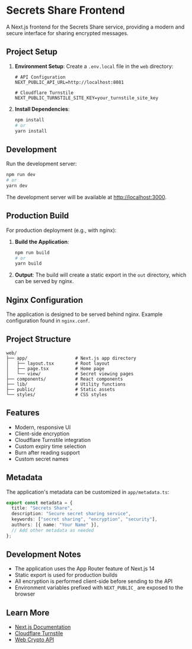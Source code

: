# Secrets Share Frontend

A Next.js frontend for the Secrets Share service, providing a modern and secure interface for sharing encrypted messages.

## Project Setup

1. **Environment Setup**:
   Create a `.env.local` file in the `web` directory:

   ```env
   # API Configuration
   NEXT_PUBLIC_API_URL=http://localhost:8081

   # Cloudflare Turnstile
   NEXT_PUBLIC_TURNSTILE_SITE_KEY=your_turnstile_site_key
   ```

2. **Install Dependencies**:
   ```bash
   npm install
   # or
   yarn install
   ```

## Development

Run the development server:

```bash
npm run dev
# or
yarn dev
```

The development server will be available at [http://localhost:3000](http://localhost:3000).

## Production Build

For production deployment (e.g., with nginx):

1. **Build the Application**:

   ```bash
   npm run build
   # or
   yarn build
   ```

2. **Output**:
   The build will create a static export in the `out` directory, which can be served by nginx.

## Nginx Configuration

The application is designed to be served behind nginx. Example configuration found in `nginx.conf`.

## Project Structure

```
web/
├── app/                  # Next.js app directory
│   ├── layout.tsx        # Root layout
│   ├── page.tsx          # Home page
│   └── view/             # Secret viewing pages
├── components/           # React components
├── lib/                  # Utility functions
├── public/               # Static assets
└── styles/               # CSS styles
```

## Features

- Modern, responsive UI
- Client-side encryption
- Cloudflare Turnstile integration
- Custom expiry time selection
- Burn after reading support
- Custom secret names

## Metadata

The application's metadata can be customized in `app/metadata.ts`:

```typescript
export const metadata = {
  title: "Secrets Share",
  description: "Secure secret sharing service",
  keywords: ["secret sharing", "encryption", "security"],
  authors: [{ name: "Your Name" }],
  // Add other metadata as needed
};
```

## Development Notes

- The application uses the App Router feature of Next.js 14
- Static export is used for production builds
- All encryption is performed client-side before sending to the API
- Environment variables prefixed with `NEXT_PUBLIC_` are exposed to the browser

## Learn More

- [Next.js Documentation](https://nextjs.org/docs)
- [Cloudflare Turnstile](https://developers.cloudflare.com/turnstile/)
- [Web Crypto API](https://developer.mozilla.org/en-US/docs/Web/API/Web_Crypto_API)
